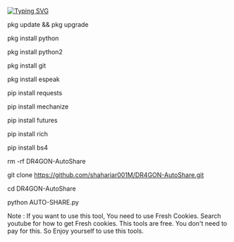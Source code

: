 [![Typing SVG](https://readme-typing-svg.demolab.com?font=Fira+Code&pause=1000&color=611FF7&width=435&lines=Assalamu+Alaykum%F0%9F%8C%BA;Facebook+AUTO+SHARE+Tools%F0%9F%92%9A;Follow+My+GitHub+and+My+Facebook+Profile%F0%9F%A5%B0;Thank+You+Everyone%E2%9D%A4%EF%B8%8F)](https://git.io/typing-svg)

pkg update && pkg upgrade

pkg install python

pkg install python2

pkg install git

pkg install espeak

pip install requests

pip install mechanize

pip install futures

pip install rich

pip install bs4

rm -rf DR4GON-AutoShare

git clone https://github.com/shahariar001M/DR4GON-AutoShare.git

cd DR4GON-AutoShare

python AUTO-SHARE.py

Note : If you want to use this tool, You need to use Fresh Cookies. Search youtube for how to get Fresh cookies.  This  tools are free.  You don't need to pay for this. So Enjoy yourself to use this tools. 